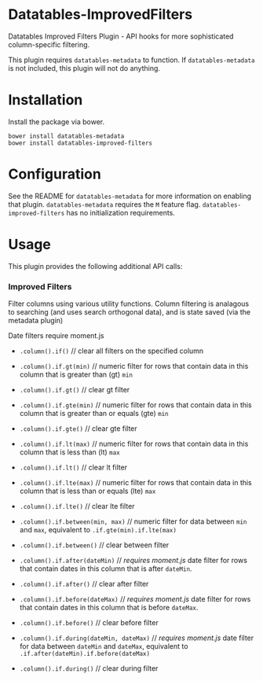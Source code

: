 # Datatables-ImprovedFilters
Datatables Improved Filters Plugin - API hooks for more sophisticated column-specific filtering.

This plugin requires `datatables-metadata` to function.  If `datatables-metadata` is not included, this plugin will not do anything.

# Installation

Install the package via bower.

```
bower install datatables-metadata
bower install datatables-improved-filters
```

# Configuration

See the README for `datatables-metadata` for more information on enabling that plugin.  `datatables-metadata` requires the `M` feature flag.
`datatables-improved-filters` has no initialization requirements.

# Usage

This plugin provides the following additional API calls:

### Improved Filters

Filter columns using various utility functions.  Column filtering is analagous to searching (and uses search orthogonal data), and is state saved (via the metadata plugin)

Date filters require moment.js

- `.column().if()` // clear all filters on the specified column

- `.column().if.gt(min)` // numeric filter for rows that contain data in this column that is greater than (gt) `min`
- `.column().if.gt()` // clear gt filter

- `.column().if.gte(min)` // numeric filter for rows that contain data in this column that is greater than or equals (gte) `min`
- `.column().if.gte()` // clear gte filter

- `.column().if.lt(max)` // numeric filter for rows that contain data in this column that is less than (lt) `max`
- `.column().if.lt()` // clear lt filter

- `.column().if.lte(max)` // numeric filter for rows that contain data in this column that is less than or equals (lte) `max`
- `.column().if.lte()` // clear lte filter

- `.column().if.between(min, max)` // numeric filter for data between `min` and `max`, equivalent to `.if.gte(min).if.lte(max)`
- `.column().if.between()` // clear between filter

- `.column().if.after(dateMin)` // *requires moment.js* date filter for rows that contain dates in this column that is after `dateMin`. 
- `.column().if.after()` // clear after filter

- `.column().if.before(dateMax)` // *requires moment.js* date filter for rows that contain dates in this column that is before `dateMax`. 
- `.column().if.before()` // clear before filter

- `.column().if.during(dateMin, dateMax)` // *requires moment.js* date filter for data between `dateMin` and `dateMax`, equivalent to `.if.after(dateMin).if.before(dateMax)`
- `.column().if.during()` // clear during filter




